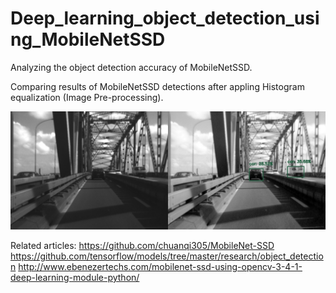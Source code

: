 # Deep_learning_object_detection_using_MobileNetSSD
Analyzing the object detection accuracy of MobileNetSSD.

Comparing results of MobileNetSSD detections after appling Histogram equalization (Image Pre-processing).

![alt text](https://github.com/Sumudu202/Deep_learning_object_detection_using_MobileNetSSD/blob/master/after_Preprocessing_img_00150_640x480_0.2.jpg)

Related articles:
https://github.com/chuanqi305/MobileNet-SSD
https://github.com/tensorflow/models/tree/master/research/object_detection
http://www.ebenezertechs.com/mobilenet-ssd-using-opencv-3-4-1-deep-learning-module-python/
